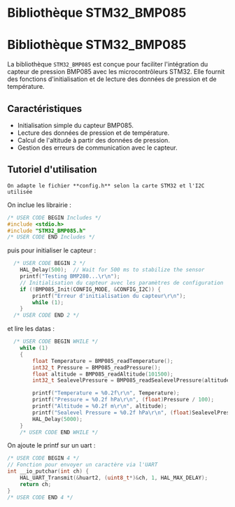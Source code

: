 # Bibliothèque STM32_BMP085

# Bibliothèque STM32_BMP085

La bibliothèque `STM32_BMP085` est conçue pour faciliter l'intégration du capteur de pression BMP085 avec les microcontrôleurs STM32. Elle fournit des fonctions d'initialisation et de lecture des données de pression et de température.

## Caractéristiques

- Initialisation simple du capteur BMP085.
- Lecture des données de pression et de température.
- Calcul de l'altitude à partir des données de pression.
- Gestion des erreurs de communication avec le capteur.

## Tutoriel d'utilisation

`On adapte le fichier **config.h** selon la carte STM32 et l'I2C utilisée`

On inclue les librairie :

```c
/* USER CODE BEGIN Includes */
#include <stdio.h>
#include "STM32_BMP085.h"
/* USER CODE END Includes */
```

puis pour initialiser le capteur :

```c
  /* USER CODE BEGIN 2 */
	HAL_Delay(500);  // Wait for 500 ms to stabilize the sensor
	printf("Testing BMP280...\r\n");
	// Initialisation du capteur avec les paramètres de configuration
	if (!BMP085_Init(CONFIG_MODE, &CONFIG_I2C)) {
		printf("Erreur d'initialisation du capteur\r\n");
		while (1);
	}
  /* USER CODE END 2 */
```

et lire les datas :

```c
  /* USER CODE BEGIN WHILE */
	while (1)
	{
		float Temperature = BMP085_readTemperature();
		int32_t Pressure = BMP085_readPressure();
		float altitude = BMP085_readAltitude(101500);
		int32_t SealevelPressure = BMP085_readSealevelPressure(altitude);

		printf("Temperature = %0.2f\r\n", Temperature);
		printf("Pressure = %0.2f hPa\r\n", (float)Pressure / 100);
		printf("Altitude = %0.2f m\r\n", altitude);
		printf("Sealevel Pressure = %0.2f hPa\r\n", (float)SealevelPressure / 100);
		HAL_Delay(5000);
	}
    /* USER CODE END WHILE */
```

On ajoute le printf sur un uart :

```c
/* USER CODE BEGIN 4 */
// Fonction pour envoyer un caractère via l'UART
int __io_putchar(int ch) {
    HAL_UART_Transmit(&huart2, (uint8_t*)&ch, 1, HAL_MAX_DELAY);
    return ch;
}
/* USER CODE END 4 */
```
